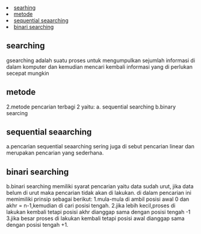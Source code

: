 <li><a href="#searching">searhing</a></li>
<li><a href="#metode">metode</a></li>
<li><a href="#metode1">sequential seaarching</a></li>
<li><a href="#metode2">binari searching</a></li>
<h2 id="searchin">searching</h2>
gsearching adalah suatu proses untuk mengumpulkan sejumlah informasi di dalam komputer dan kemudian mencari kembali informasi yang di perlukan secepat mungkin

<h2 id="metode">metode</h2>
2.metode pencarian terbagi 2
yaitu:
a. sequential searching
b.binary searcing

<h2 id="metode1">sequential seaarching</h2>
a.pencarian sequential seaarching sering juga di sebut pencarian linear dan merupakan pencarian yang sederhana.

<h2 id="metode2">binari searching</h2>
b.binari searching
memiliki syarat pencarian yaitu data sudah urut, jika data belum di urut maka pencarian tidak akan di lakukan.
di dalam pencarian ini memimiliki prinsip sebagai  berikut:
1.mula-mula di ambil posisi awal 0 dan akhr = n-1,kemudian di cari posisi tengah.
2.jika lebih kecil,proses di lakukan kembali tetapi posisi akhr dianggap sama dengan posisi tengah -1
3.jika besar proses di lakukan kembali tetapi posisi awal dianggap sama dengan posisi tengah +1. 
